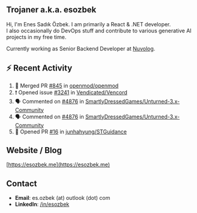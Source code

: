 ##  Trojaner a.k.a. esozbek
Hi, I'm Enes Sadık Özbek. I am primarily a React & .NET developer.  
I also occasionally do DevOps stuff and contribute to various generative AI projects in my free time.

Currently working as Senior Backend Developer at [Nuvolog](https://nuvolog.com/).

## :zap: Recent Activity

<!--START_SECTION:activity-->
1. 🎉 Merged PR [#845](https://github.com/openmod/openmod/pull/845) in [openmod/openmod](https://github.com/openmod/openmod)
2. ❗ Opened issue [#3241](https://github.com/Vendicated/Vencord/issues/3241) in [Vendicated/Vencord](https://github.com/Vendicated/Vencord)
3. 🗣 Commented on [#4876](https://github.com/SmartlyDressedGames/Unturned-3.x-Community/issues/4876#issuecomment-2646591408) in [SmartlyDressedGames/Unturned-3.x-Community](https://github.com/SmartlyDressedGames/Unturned-3.x-Community)
4. 🗣 Commented on [#4876](https://github.com/SmartlyDressedGames/Unturned-3.x-Community/issues/4876#issuecomment-2646580475) in [SmartlyDressedGames/Unturned-3.x-Community](https://github.com/SmartlyDressedGames/Unturned-3.x-Community)
5. 💪 Opened PR [#16](https://github.com/junhahyung/STGuidance/pull/16) in [junhahyung/STGuidance](https://github.com/junhahyung/STGuidance)
<!--END_SECTION:activity-->

## Website / Blog
[https://esozbek.me](https://esozbek.me)

## Contact
- **Email**: es.ozbek (at) outlook (dot) com
- **LinkedIn**: [/in/esozbek](https://linkedin.com/in/esozbek)
